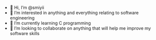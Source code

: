 - 👋 Hi, I’m @smiyii
- 👀 I’m interested in anything and everything relating to software engineering 
- 🌱 I’m currently learning C programming
- 💞️ I’m looking to collaborate on anything that will help me improve my software skills

<!---
smiyii/smiyii is a ✨ special ✨ repository because its `README.md` (this file) appears on your GitHub profile.
You can click the Preview link to take a look at your changes.
--->
